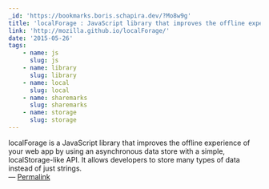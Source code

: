```yaml
---
_id: 'https://bookmarks.boris.schapira.dev/?Mo8w9g'
title: 'localForage : JavaScript library that improves the offline experience'
link: 'http://mozilla.github.io/localForage/'
date: '2015-05-26'
tags:
    - name: js
      slug: js
    - name: library
      slug: library
    - name: local
      slug: local
    - name: sharemarks
      slug: sharemarks
    - name: storage
      slug: storage
---
```


localForage is a JavaScript library that improves the offline experience of your
web app by using an asynchronous data store with a simple, localStorage-like
API. It allows developers to store many types of data instead of just strings.
<br>&#8212;
<a href="https://bookmarks.boris.schapira.dev/?Mo8w9g" title="Permalink">Permalink</a>

